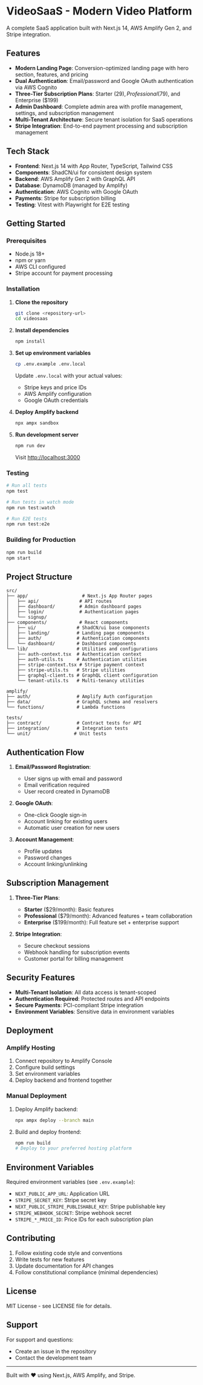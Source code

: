 # VideoSaaS - Modern Video Platform

A complete SaaS application built with Next.js 14, AWS Amplify Gen 2, and Stripe integration.

## Features

- **Modern Landing Page**: Conversion-optimized landing page with hero section, features, and pricing
- **Dual Authentication**: Email/password and Google OAuth authentication via AWS Cognito
- **Three-Tier Subscription Plans**: Starter ($29), Professional ($79), and Enterprise ($199)
- **Admin Dashboard**: Complete admin area with profile management, settings, and subscription management
- **Multi-Tenant Architecture**: Secure tenant isolation for SaaS operations
- **Stripe Integration**: End-to-end payment processing and subscription management

## Tech Stack

- **Frontend**: Next.js 14 with App Router, TypeScript, Tailwind CSS
- **Components**: ShadCN/ui for consistent design system
- **Backend**: AWS Amplify Gen 2 with GraphQL API
- **Database**: DynamoDB (managed by Amplify)
- **Authentication**: AWS Cognito with Google OAuth
- **Payments**: Stripe for subscription billing
- **Testing**: Vitest with Playwright for E2E testing

## Getting Started

### Prerequisites

- Node.js 18+
- npm or yarn
- AWS CLI configured
- Stripe account for payment processing

### Installation

1. **Clone the repository**
   ```bash
   git clone <repository-url>
   cd videosaas
   ```

2. **Install dependencies**
   ```bash
   npm install
   ```

3. **Set up environment variables**
   ```bash
   cp .env.example .env.local
   ```

   Update `.env.local` with your actual values:
   - Stripe keys and price IDs
   - AWS Amplify configuration
   - Google OAuth credentials

4. **Deploy Amplify backend**
   ```bash
   npx ampx sandbox
   ```

5. **Run development server**
   ```bash
   npm run dev
   ```

   Visit [http://localhost:3000](http://localhost:3000)

### Testing

```bash
# Run all tests
npm test

# Run tests in watch mode
npm run test:watch

# Run E2E tests
npm run test:e2e
```

### Building for Production

```bash
npm run build
npm start
```

## Project Structure

```
src/
├── app/                    # Next.js App Router pages
│   ├── api/               # API routes
│   ├── dashboard/         # Admin dashboard pages
│   ├── login/             # Authentication pages
│   └── signup/
├── components/            # React components
│   ├── ui/               # ShadCN/ui base components
│   ├── landing/          # Landing page components
│   ├── auth/             # Authentication components
│   └── dashboard/        # Dashboard components
└── lib/                  # Utilities and configurations
    ├── auth-context.tsx  # Authentication context
    ├── auth-utils.ts     # Authentication utilities
    ├── stripe-context.tsx # Stripe payment context
    ├── stripe-utils.ts   # Stripe utilities
    ├── graphql-client.ts # GraphQL client configuration
    └── tenant-utils.ts   # Multi-tenancy utilities

amplify/
├── auth/                 # Amplify Auth configuration
├── data/                 # GraphQL schema and resolvers
└── functions/            # Lambda functions

tests/
├── contract/             # Contract tests for API
├── integration/          # Integration tests
└── unit/                # Unit tests
```

## Authentication Flow

1. **Email/Password Registration**:
   - User signs up with email and password
   - Email verification required
   - User record created in DynamoDB

2. **Google OAuth**:
   - One-click Google sign-in
   - Account linking for existing users
   - Automatic user creation for new users

3. **Account Management**:
   - Profile updates
   - Password changes
   - Account linking/unlinking

## Subscription Management

1. **Three-Tier Plans**:
   - **Starter** ($29/month): Basic features
   - **Professional** ($79/month): Advanced features + team collaboration
   - **Enterprise** ($199/month): Full feature set + enterprise support

2. **Stripe Integration**:
   - Secure checkout sessions
   - Webhook handling for subscription events
   - Customer portal for billing management

## Security Features

- **Multi-Tenant Isolation**: All data access is tenant-scoped
- **Authentication Required**: Protected routes and API endpoints
- **Secure Payments**: PCI-compliant Stripe integration
- **Environment Variables**: Sensitive data in environment variables

## Deployment

### Amplify Hosting

1. Connect repository to Amplify Console
2. Configure build settings
3. Set environment variables
4. Deploy backend and frontend together

### Manual Deployment

1. Deploy Amplify backend:
   ```bash
   npx ampx deploy --branch main
   ```

2. Build and deploy frontend:
   ```bash
   npm run build
   # Deploy to your preferred hosting platform
   ```

## Environment Variables

Required environment variables (see `.env.example`):

- `NEXT_PUBLIC_APP_URL`: Application URL
- `STRIPE_SECRET_KEY`: Stripe secret key
- `NEXT_PUBLIC_STRIPE_PUBLISHABLE_KEY`: Stripe publishable key
- `STRIPE_WEBHOOK_SECRET`: Stripe webhook secret
- `STRIPE_*_PRICE_ID`: Price IDs for each subscription plan

## Contributing

1. Follow existing code style and conventions
2. Write tests for new features
3. Update documentation for API changes
4. Follow constitutional compliance (minimal dependencies)

## License

MIT License - see LICENSE file for details.

## Support

For support and questions:
- Create an issue in the repository
- Contact the development team

---

Built with ❤️ using Next.js, AWS Amplify, and Stripe.
